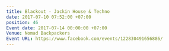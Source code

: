 ```yaml
---
title: Blackout - Jackin House & Techno
date: 2017-07-10 07:52:00 +07:00
position: 46
Event date: 2017-07-14 00:00:00 +07:00
Venue: Nomad Backpackers
Event URL: https://www.facebook.com/events/122830491656886/
---
```


